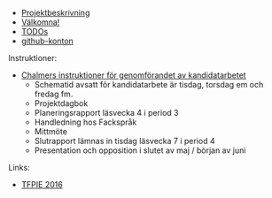 
* [Projektbeskrivning](DSLsofMath_andra_kurser.md)
* [Välkomna!](welcome.md)
* [TODOs](TODO.org)
* [github-konton](github-konton.md)

Instruktioner:
* [Chalmers instruktioner för genomförandet av kandidatarbetet](https://student.portal.chalmers.se/sv/chalmersstudier/kandidat-och-examensarbete/kandidatarbete/genomforande/Sidor/Genomf%C3%B6rande.aspx)
    * Schematid avsatt för kandidatarbete är tisdag, torsdag em och fredag fm.
    * Projektdagbok
    * Planeringsrapport läsvecka 4 i period 3
    * Handledning hos Fackspråk
    * Mittmöte
    * Slutrapport lämnas in tisdag läsvecka 7 i period 4
    * Presentation och opposition i slutet av maj / början av juni

Links:
* [TFPIE 2016](http://wiki.science.ru.nl/tfpie/TFPIE2016)

